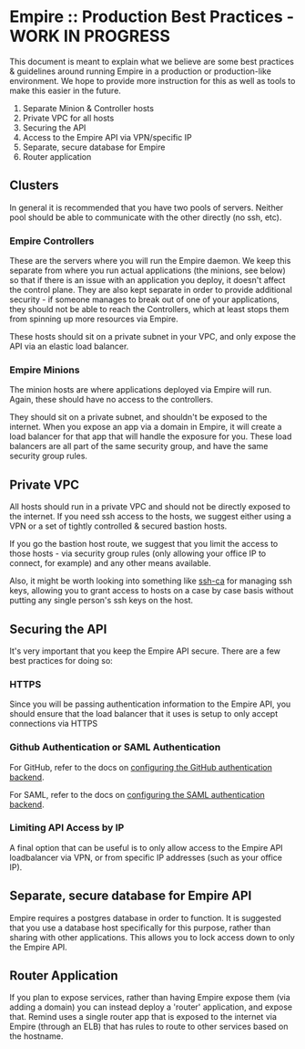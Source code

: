 # Empire :: Production Best Practices - WORK IN PROGRESS

This document is meant to explain what we believe are some best practices & guidelines around running Empire in a production or production-like environment. We hope to provide more instruction for this as well as tools to make this easier in the future.

1. Separate Minion & Controller hosts
2. Private VPC for all hosts
3. Securing the API
3. Access to the Empire API via VPN/specific IP
4. Separate, secure database for Empire
5. Router application

## Clusters

In general it is recommended that you have two pools of servers. Neither pool should be able to communicate with the other directly (no ssh, etc).

### Empire Controllers

These are the servers where you will run the Empire daemon. We keep this separate from where you run actual applications (the minions, see below) so that if there is an issue with an application you deploy, it doesn't affect the control plane. They are also kept separate in order to provide additional security - if someone manages to break out of one of your applications, they should not be able to reach the Controllers, which at least stops them from spinning up more resources via Empire.

These hosts should sit on a private subnet in your VPC, and only expose the API via an elastic load balancer.

### Empire Minions

The minion hosts are where applications deployed via Empire will run. Again, these should have no access to the controllers.

They should sit on a private subnet, and shouldn't be exposed to the internet. When you expose an app via a domain in Empire, it will create a load balancer for that app that will handle the exposure for you. These load balancers are all part of the same security group, and have the same security group rules.

## Private VPC

All hosts should run in a private VPC and should not be directly exposed to the internet. If you need ssh access to the hosts, we suggest either using a VPN or a set of tightly controlled & secured bastion hosts.

If you go the bastion host route, we suggest that you limit the access to those hosts - via security group rules (only allowing your office IP to connect, for example) and any other means available.

Also, it might be worth looking into something like [ssh-ca](https://github.com/cloudtools/ssh-ca) for managing ssh keys, allowing you to grant access to hosts on a case by case basis without putting any single person's ssh keys on the host.


## Securing the API

It's very important that you keep the Empire API secure. There are a few best practices for doing so:

### HTTPS

Since you will be passing authentication information to the Empire API, you should ensure that the load balancer that it uses is setup to only accept connections via HTTPS

### Github Authentication or SAML Authentication

For GitHub, refer to the docs on [configuring the GitHub authentication backend](./configuration).

For SAML, refer to the docs on [configuring the SAML authentication backend](./saml).

### Limiting API Access by IP

A final option that can be useful is to only allow access to the Empire API loadbalancer via VPN, or from specific IP addresses (such as your office IP).

## Separate, secure database for Empire API

Empire requires a postgres database in order to function. It is suggested that you use a database host specifically for this purpose, rather than sharing with other applications. This allows you to lock access down to only the Empire API.

## Router Application

If you plan to expose services, rather than having Empire expose them (via adding a domain) you can instead deploy a 'router' application, and expose that. Remind uses a single router app that is exposed to the internet via Empire (through an ELB) that has rules to route to other services based on the hostname.
